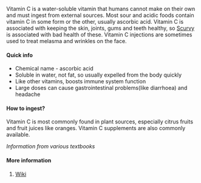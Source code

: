 Vitamin C is a water-soluble vitamin that humans cannot make on their own and must ingest from external sources. Most sour and acidic foods contain vitamin C in some form or the other, usually ascorbic acid. Vitamin C is associated with keeping the skin, joints, gums and teeth healthy, so [Scurvy](/disease/scurvy) is associated with bad health of these. Vitamin C injections are sometimes used to treat melasma and wrinkles on the face.

#### Quick info
 * Chemical name - ascorbic acid
 * Soluble in water, not fat, so usually expelled from the body quickly
 * Like other vitamins, boosts immune system function
 * Large doses can cause gastrointestinal problems(like diarrhoea) and headache

#### How to ingest?
Vitamin C is most commonly found in plant sources, especially citrus fruits and fruit juices like oranges. Vitamin C supplements are also commonly available.

_Information from various textbooks_

#### More information
1. [Wiki](https://en.wikipedia.org/wiki/Vitamin_C)